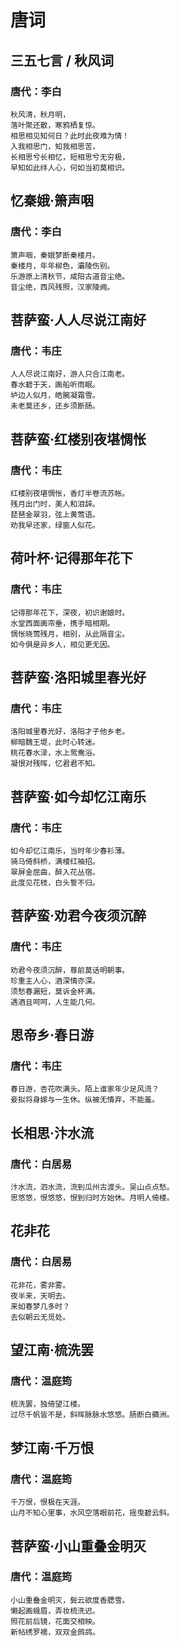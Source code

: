 # 唐词

## 三五七言 / 秋风词
### 唐代：李白
```
秋风清，秋月明，
落叶聚还散，寒鸦栖复惊。
相思相见知何日？此时此夜难为情！
入我相思门，知我相思苦，
长相思兮长相忆，短相思兮无穷极，
早知如此绊人心，何如当初莫相识。
```

## 忆秦娥·箫声咽
### 唐代：李白
```
箫声咽，秦娥梦断秦楼月。
秦楼月，年年柳色，灞陵伤别。
乐游原上清秋节，咸阳古道音尘绝。
音尘绝，西风残照，汉家陵阙。
```

## 菩萨蛮·人人尽说江南好
### 唐代：韦庄
```
人人尽说江南好，游人只合江南老。
春水碧于天，画船听雨眠。
垆边人似月，皓腕凝霜雪。
未老莫还乡，还乡须断肠。
```

## 菩萨蛮·红楼别夜堪惆怅
### 唐代：韦庄
```
红楼别夜堪惆怅，香灯半卷流苏帐。
残月出门时，美人和泪辞。
琵琶金翠羽，弦上黄莺语。
劝我早还家，绿窗人似花。
```

## 荷叶杯·记得那年花下
### 唐代：韦庄
```
记得那年花下，深夜，初识谢娘时。
水堂西面画帘垂，携手暗相期。
惆怅晓莺残月，相别，从此隔音尘。
如今俱是异乡人，相见更无因。
```

## 菩萨蛮·洛阳城里春光好
### 唐代：韦庄
```
洛阳城里春光好，洛阳才子他乡老。
柳暗魏王堤，此时心转迷。
桃花春水渌，水上鸳鸯浴。
凝恨对残晖，忆君君不知。
```

## 菩萨蛮·如今却忆江南乐
### 唐代：韦庄
```
如今却忆江南乐，当时年少春衫薄。
骑马倚斜桥，满楼红袖招。
翠屏金屈曲，醉入花丛宿。
此度见花枝，白头誓不归。
```

## 菩萨蛮·劝君今夜须沉醉
### 唐代：韦庄
```
劝君今夜须沉醉，尊前莫话明朝事。
珍重主人心，酒深情亦深。
须愁春漏短，莫诉金杯满。
遇酒且呵呵，人生能几何。
```

## 思帝乡·春日游
### 唐代：韦庄
```
春日游，杏花吹满头。陌上谁家年少足风流？
妾拟将身嫁与一生休。纵被无情弃，不能羞。
```

## 长相思·汴水流
### 唐代：白居易
```
汴水流，泗水流，流到瓜州古渡头。吴山点点愁。
思悠悠，恨悠悠，恨到归时方始休。月明人倚楼。
```

## 花非花
### 唐代：白居易
```
花非花，雾非雾。
夜半来，天明去。
来如春梦几多时？
去似朝云无觅处。
```

## 望江南·梳洗罢
### 唐代：温庭筠
```
梳洗罢，独倚望江楼。
过尽千帆皆不是，斜晖脉脉水悠悠。肠断白蘋洲。
```

## 梦江南·千万恨
### 唐代：温庭筠
```
千万恨，恨极在天涯。
山月不知心里事，水风空落眼前花，摇曳碧云斜。
```

## 菩萨蛮·小山重叠金明灭
### 唐代：温庭筠
```
小山重叠金明灭，鬓云欲度香腮雪。
懒起画蛾眉，弄妆梳洗迟。
照花前后镜，花面交相映。
新帖绣罗襦，双双金鹧鸪。
```